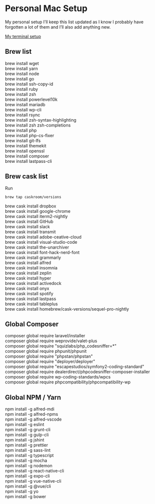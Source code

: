 # Personal Mac Setup

My personal setup I'll keep this list updated as I know I probably have forgotten a lot of them and I’ll also add anything new.

[My terminal setup](https://github.com/kdbaustert/personal-terminal-setup)

## Brew list

brew install wget  
brew install yarn  
brew install node  
brew install go  
brew install ssh-copy-id  
brew install ruby  
brew install zsh  
brew install powerlevel10k  
brew install mariadb  
brew install wp-cli  
brew install rsync  
brew install zsh-syntax-highlighting  
brew install zsh zsh-completions  
brew install php  
brew install php-cs-fixer  
brew install git-lfs  
brew install themekit   
brew install openssl    
brew install composer     
brew install lastpass-cli        

## Brew cask list

Run

```
brew tap caskroom/versions
```

brew cask install dropbox  
brew cask install google-chrome  
brew cask install iterm2-nightly     
brew cask install GitHub  
brew cask install slack  
brew cask install transmit  
brew cask install adobe-ceative-cloud  
brew cask install visual-studio-code  
brew cask install the-unarchiver  
brew cask install font-hack-nerd-font  
brew cask install grammarly  
brew cask install alfred  
brew cask install insomnia    
brew cask install zeplin  
brew cask install hyper    
brew cask install activedock    
brew cask install onyx   
brew cask install spotify    
brew cask install lastpass   
brew cask install tableplus   
brew cask install homebrew/cask-versions/sequel-pro-nightly    

## Global Composer

composer global require laravel/installer  
composer global require weprovide/valet-plus  
composer global require "squizlabs/php_codesniffer=*"  
composer global require phpunit/phpunit  
composer global require "phpstan/phpstan"  
composer global require "deployer/deployer"  
composer global require "escapestudios/symfony2-coding-standard"        
composer global require dealerdirect/phpcodesniffer-composer-installer     
composer global require wp-coding-standards/wpcs     
composer global require phpcompatibility/phpcompatibility-wp     


## Global NPM / Yarn  
npm install -g alfred-mdi  
npm install -g alfred-npms  
npm install -g alfred-vscode  
npm install -g eslint  
npm install -g grunt-cli  
npm install -g gulp-cli  
npm install -g jshint  
npm install -g prettier  
npm install -g sass-lint  
npm install -g typescript  
npm install -g mocha  
npm install -g nodemon  
npm install -g react-native-cli  
npm install -g expo-cli  
npm install -g vue-native-cli  
npm install -g @vue/cli  
npm install -g yo  
npm install -g bower    
